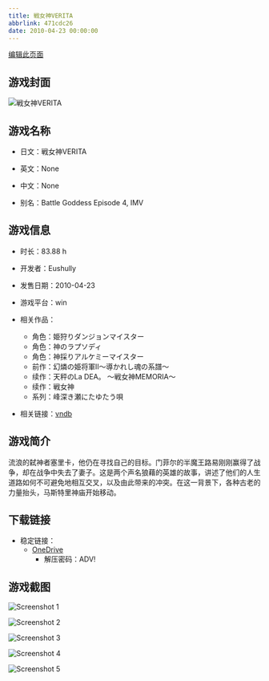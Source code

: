 ```yaml
---
title: 戦女神VERITA
abbrlink: 471cdc26
date: 2010-04-23 00:00:00
---
```

[编辑此页面](https://github.com/ACG-3/ADV3-source/blob/main/source/_posts/games/%E6%88%A6%E5%A5%B3%E7%A5%9EVERITA.md)

## 游戏封面

![戦女神VERITA](https://pan.timero.xyz/d/onedrive/img_lib_001/%E6%88%A6%E5%A5%B3%E7%A5%9EVERITA_cover.avif)


## 游戏名称

- 日文：戦女神VERITA
- 英文：None
- 中文：None

- 别名：Battle Goddess Episode 4, IMV


## 游戏信息

- 时长：83.88 h
- 开发者：Eushully
- 发售日期：2010-04-23
- 游戏平台：win
- 相关作品：
   - 角色：姫狩りダンジョンマイスター
   - 角色：神のラプソディ
   - 角色：神採りアルケミーマイスター
   - 前作：幻燐の姫将軍II～導かれし魂の系譜～
   - 续作：天秤のLa DEA。 ～戦女神MEMORIA～
   - 续作：戦女神
   - 系列：峰深き瀬にたゆたう唄

- 相关链接：[vndb](https://vndb.org/v2836)


## 游戏简介

流浪的弑神者塞里卡，他仍在寻找自己的目标。门菲尔的半魔王路易刚刚赢得了战争，却在战争中失去了妻子。这是两个声名狼藉的英雄的故事，讲述了他们的人生道路如何不可避免地相互交叉，以及由此带来的冲突。在这一背景下，各种古老的力量抬头，马斯特里神庙开始移动。


## 下载链接

- 稳定链接：
    - [OneDrive](https://pan.timero.xyz/onedrive/adv_lib_001/%E6%88%A6%E5%A5%B3%E7%A5%9EVERITA)
        - 解压密码：ADV!



## 游戏截图


![Screenshot 1](https://pan.timero.xyz/d/onedrive/img_lib_001/%E6%88%A6%E5%A5%B3%E7%A5%9EVERITA_Screenshot_1.avif)

![Screenshot 2](https://pan.timero.xyz/d/onedrive/img_lib_001/%E6%88%A6%E5%A5%B3%E7%A5%9EVERITA_Screenshot_2.avif)

![Screenshot 3](https://pan.timero.xyz/d/onedrive/img_lib_001/%E6%88%A6%E5%A5%B3%E7%A5%9EVERITA_Screenshot_3.avif)

![Screenshot 4](https://pan.timero.xyz/d/onedrive/img_lib_001/%E6%88%A6%E5%A5%B3%E7%A5%9EVERITA_Screenshot_4.avif)

![Screenshot 5](https://pan.timero.xyz/d/onedrive/img_lib_001/%E6%88%A6%E5%A5%B3%E7%A5%9EVERITA_Screenshot_5.avif)

